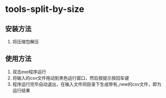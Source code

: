 # tools-split-by-size

## 安装方法

1. 将压缩包解压

## 使用方法

1. 双击exe程序运行
1. 将输入的csv文件拖动到黑色运行窗口，然后按提示按回车键 
1. 程序运行完毕自动退出，在输入文件同目录下生成带有_new的csv文件，即为运行结果